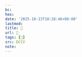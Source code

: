 ```yaml
---
bc:
hex:
date: '2025-10-13T10:28:46+08:00'
lastmod:
title: 􃿻
url: 􃿻
tags: [𠓌]
src: DCCV
note:
---
```

